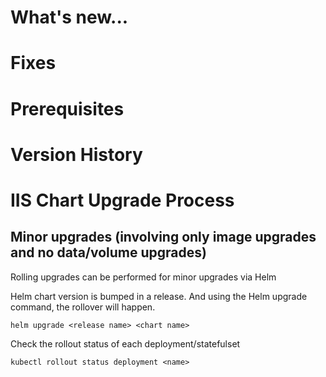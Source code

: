# What's new...

# Fixes

# Prerequisites

# Version History

# IIS Chart Upgrade Process

## Minor upgrades (involving only image upgrades and no data/volume upgrades)

Rolling upgrades can be performed for minor upgrades via Helm

Helm chart version is bumped in a release. And using the Helm upgrade command, the rollover will happen.

`helm upgrade <release name> <chart name>`

Check the rollout status of each deployment/statefulset

`kubectl rollout status deployment <name>`
